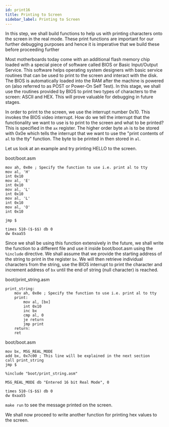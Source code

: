 ```yaml
---
id: print16
title: Printing to Screen
sidebar_label: Printing to Screen
---
```


In this step, we shall build functions to help us with printing characters onto the screen in the real mode. These print functions are important for our further debugging purposes and hence it is imperative that we build these before proceeding further

Most motherboards today come with an additional flash memory chip loaded with a special piece of software called BIOS or Basic Input/Output Service. This software helps operating system designers with basic service routines that can be used to print to the screen and interact with the disk. The BIOS is automatically loaded into the RAM after the machine is powered on (also referred to as POST or Power-On Self Test). In this stage, we shall use the routines provided by BIOS to print two types of characters to the screen: ASCII and HEX. This will prove valuable for debugging in future stages.

In order to print to the screen, we use the interrupt number 0x10. This invokes the BIOS video interrupt. How do we tell the interrupt that the functionality we want to use is to print to the screen and what to be printed? This is specified in the `ax` register. The higher order byte `ah` is to be stored with 0x0e which tells the interrupt that we want to use the "print contents of `al` to the tty" function. The byte to be printed in then stored in `al`.

Let us look at an example and try printing HELLO to the screen.

<p class="codeblock-label">boot/boot.asm</p>

```
mov ah, 0x0e ; Specify the function to use i.e. print al to tty
mov al, 'H'
int 0x10
mov al, 'E'
int 0x10
mov al, 'L'
int 0x10
mov al, 'L'
int 0x10
mov al, 'O'
int 0x10

jmp $

times 510-($-$$) db 0
dw 0xaa55
```

Since we shall be using this function extensively in the future, we shall write the function to a different file and use it inside boot/boot.asm using the `%include` directive. We shall assume that we provide the starting address of the string to print in the register `bx`. We will then retrieve individual characters from the string, use the BIOS interrupt to print the character and increment address of `bx` until the end of string (null character) is reached.

<p class="codeblock-label">boot/print_string.asm</p>

```
print_string:
	mov ah, 0x0e ; Specify the function to use i.e. print al to tty
	print:
		mov al, [bx]
		int 0x10
		inc bx
		cmp al, 0
		je return
		jmp print
	return:
	ret
```

<p class="codeblock-label">boot/boot.asm</p>

```
mov bx, MSG_REAL_MODE
add bx, 0x7c00 ; This line will be explained in the next section
call print_string
jmp $

%include "boot/print_string.asm"

MSG_REAL_MODE db "Entered 16 bit Real Mode", 0

times 510-($-$$) db 0
dw 0xaa55
```

`make run` to see the message printed on the screen.

We shall now proceed to write another function for printing hex values to the screen.